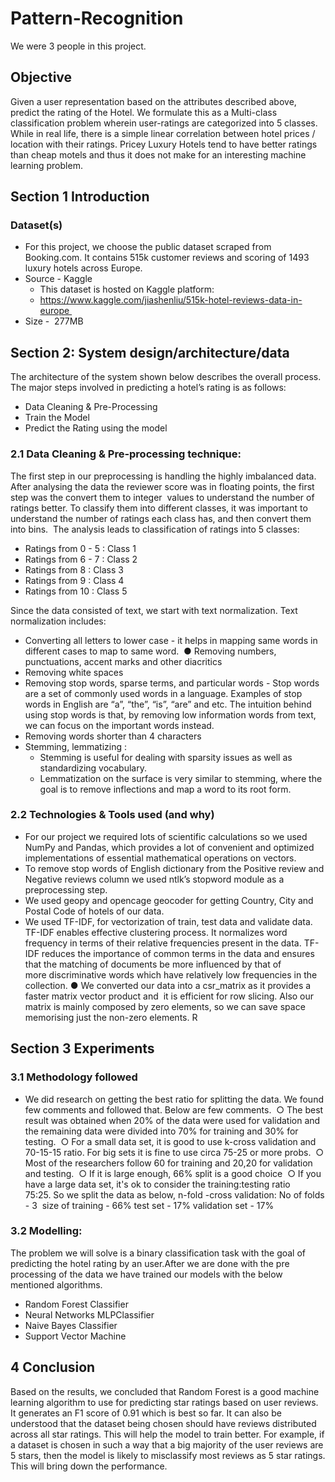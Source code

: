 # Pattern-Recognition

We were 3 people in this project.

## Objective 

Given a user representation based on the attributes described above, predict the rating of the Hotel.  We formulate this as a Multi-class classification problem wherein user-ratings are categorized into 5 classes.
While in real life, there is a simple linear correlation between hotel prices / location with their ratings. Pricey Luxury Hotels tend to have better ratings than cheap motels and thus it does not make for an interesting machine learning problem.  

## Section 1 Introduction
### Dataset(s) 
- For this project, we choose the public dataset scraped from Booking.com. It contains 515k customer reviews and scoring of 1493 luxury hotels across Europe.  
- Source - Kaggle 
  - This dataset is hosted on Kaggle platform: 
  - https://www.kaggle.com/jiashenliu/515k-hotel-reviews-data-in-europe 
- Size -  277MB 

## Section 2: System design/architecture/data  
The architecture of the system shown below describes the overall process. The major steps involved in predicting a hotel’s rating is as follows: 
- Data Cleaning & Pre-Processing 
- Train the Model 
- Predict the Rating using the model

### 2.1 Data Cleaning & Pre-processing technique:  
The first step in our preprocessing is handling the highly imbalanced data. After analysing the data the reviewer score was in floating points, the first step was the convert them to integer 
values to understand the number of ratings better.
To classify them into different classes, it was important to understand the number of ratings each class has, and then convert them into bins.  The analysis leads to classification of ratings into 5 classes: 
- Ratings from 0 - 5 : Class 1 
- Ratings from 6 - 7 : Class 2 
- Ratings from 8     : Class 3 
- Ratings from 9     : Class 4 
- Ratings from 10    : Class 5 

Since the data consisted of text, we start with text normalization. Text normalization includes: 
- Converting all letters to lower case - it helps in mapping same words in different cases to map to same word.  ● Removing numbers, punctuations, accent marks and other diacritics 
- Removing white spaces 
- Removing stop words, sparse terms, and particular words - Stop words are a set of commonly used words in a language. Examples of stop words in English are “a”, “the”, “is”, “are” and etc. The intuition behind using stop words is that, by removing low information words from text, we can focus on the important words instead. 
- Removing words shorter than 4 characters 
- Stemming, lemmatizing : 
  - Stemming is useful for dealing with sparsity issues as well as standardizing vocabulary. 
  - Lemmatization on the surface is very similar to stemming, where the goal is to remove inflections and map a word to its root form. 
  
### 2.2 Technologies & Tools used (and why) 
- For our project we required lots of scientific calculations so we used NumPy and Pandas, which provides a lot of convenient and optimized implementations of essential mathematical operations on vectors. 
- To remove stop words of English dictionary from the Positive review and Negative reviews column we used ntlk’s stopword module as a preprocessing step. 
- We used geopy and opencage geocoder for getting Country, City and Postal Code of hotels of our data. 
- We used TF-IDF, for vectorization of train, test data and validate data. TF-IDF enables effective clustering process. It normalizes word frequency in terms of their relative frequencies present in the data. TF-IDF reduces the importance of common terms in the data and ensures that the matching of documents be more influenced by that of more discriminative words which have relatively low frequencies in the collection. ● We converted our data into a csr_matrix as it provides a faster matrix vector product and  it is efficient for row slicing. Also our matrix is mainly composed by zero elements, so we can save space memorising just the non-zero elements. R 

## Section 3 Experiments 
### 3.1 Methodology followed 
- We did research on getting the best ratio for splitting the data. We found few comments and followed that. Below are few comments. 
  ○  The best result was obtained when 20% of the data were used for validation and the remaining data were divided into 70% for training and 30% for testing. 
  ○  For a small data set, it is good to use k-cross validation and  70-15-15 ratio. For big sets it is fine to use circa 75-25 or more probs. 
  ○ Most of the researchers follow 60 for training and 20,20 for validation and testing. 
  ○ If it is large enough, 66% split is a good choice 
  ○ If you have a large data set, it's ok to consider the training:testing ratio 75:25. So we split the data as below, n-fold -cross validation: No of folds - 3  size of training - 66%  test set - 17% validation set - 17% 

### 3.2 Modelling:  
The problem we will solve is a binary classification task with the goal of predicting the hotel rating by an user.After we are done with the pre processing of the data we have trained our models with the below mentioned algorithms. 
- Random Forest Classifier 
- Neural Networks MLPClassifier 
- Naive Bayes Classifier 
- Support Vector Machine 

## 4 Conclusion 
Based on the results, we concluded that Random Forest is a good machine learning algorithm to use for predicting star ratings based on user reviews. It generates an F1 score of 0.91 which is best so far. It can also be understood that the dataset being chosen should have
reviews distributed across all star ratings. This will help the model to train better. For example, if a dataset is chosen in such a way that a big majority of the user reviews are 5 stars, then the model is likely to misclassify most reviews as 5 star ratings. This will bring down the performance. 
